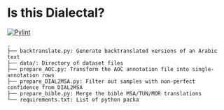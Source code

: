 # Is this Dialectal?
[![Pylint](https://github.com/AMR-KELEG/Arabic-Formality/actions/workflows/pylint.yml/badge.svg)](https://github.com/AMR-KELEG/Arabic-Formality/actions/workflows/pylint.yml)

```
.
├── backtranslate.py: Generate backtranslated versions of an Arabic text
├── data/: Directory of dataset files
├── prepare_AOC.py: Transform the AOC annotation file into single-annotation rows
├── prepare_DIAL2MSA.py: Filter out samples with non-perfect confidence from DIAL2MSA
├── prepare_bible.py: Merge the bible MSA/TUN/MOR translations
└── requirements.txt: List of python packa
```
